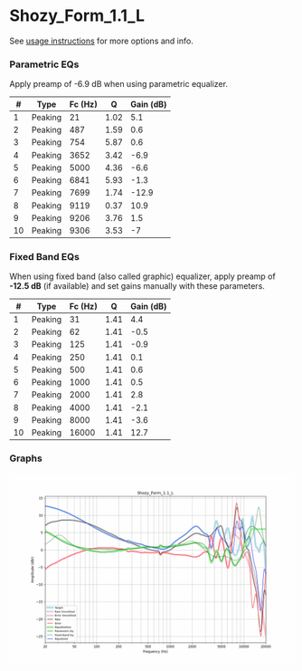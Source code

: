 # Shozy_Form_1.1_L
See [usage instructions](https://github.com/jaakkopasanen/AutoEq#usage) for more options and info.

### Parametric EQs
Apply preamp of -6.9 dB when using parametric equalizer.

|   # | Type    |   Fc (Hz) |    Q |   Gain (dB) |
|-----|---------|-----------|------|-------------|
|   1 | Peaking |        21 | 1.02 |         5.1 |
|   2 | Peaking |       487 | 1.59 |         0.6 |
|   3 | Peaking |       754 | 5.87 |         0.6 |
|   4 | Peaking |      3652 | 3.42 |        -6.9 |
|   5 | Peaking |      5000 | 4.36 |        -6.6 |
|   6 | Peaking |      6841 | 5.93 |        -1.3 |
|   7 | Peaking |      7699 | 1.74 |       -12.9 |
|   8 | Peaking |      9119 | 0.37 |        10.9 |
|   9 | Peaking |      9206 | 3.76 |         1.5 |
|  10 | Peaking |      9306 | 3.53 |        -7   |

### Fixed Band EQs
When using fixed band (also called graphic) equalizer, apply preamp of **-12.5 dB** (if available) and set gains manually with these parameters.

|   # | Type    |   Fc (Hz) |    Q |   Gain (dB) |
|-----|---------|-----------|------|-------------|
|   1 | Peaking |        31 | 1.41 |         4.4 |
|   2 | Peaking |        62 | 1.41 |        -0.5 |
|   3 | Peaking |       125 | 1.41 |        -0.9 |
|   4 | Peaking |       250 | 1.41 |         0.1 |
|   5 | Peaking |       500 | 1.41 |         0.6 |
|   6 | Peaking |      1000 | 1.41 |         0.5 |
|   7 | Peaking |      2000 | 1.41 |         2.8 |
|   8 | Peaking |      4000 | 1.41 |        -2.1 |
|   9 | Peaking |      8000 | 1.41 |        -3.6 |
|  10 | Peaking |     16000 | 1.41 |        12.7 |

### Graphs
![](./Shozy_Form_1.1_L.png)
